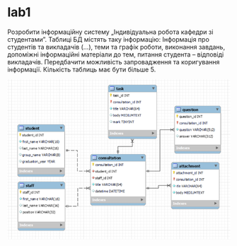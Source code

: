 # lab1

Розробити інформаційну систему „Індивідуальна робота кафедри зі студентами”. Таблиці БД містять таку інформацію: Інформація про студентів та викладачів (...), теми та графік роботи, виконання завдань, допоміжні інформаційні матеріали до тем, питання студента – відповіді викладачів. Передбачити можливість запровадження та коригування інформації. Кількість таблиць має бути більше 5.

![Alt text](db/ER-model.png "ER-model")